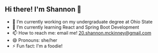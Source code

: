 ## Hi there! I'm Shannon 👋

<!--
**ShannonMcKinney1/ShannonMcKinney1** is a ✨ _special_ ✨ repository because its `README.md` (this file) appears on your GitHub profile.

Here are some ideas to get you started:
-->

- 🔭 I’m currently working on my undergraduate degree at Ohio State
- 🌱 I’m currently learning React and Spring Boot Development
- 📫 How to reach me: email me! 20.shannon.mckinney@gmail.com
- 😄 Pronouns: she/her
- ⚡ Fun fact: I'm a foodie!






